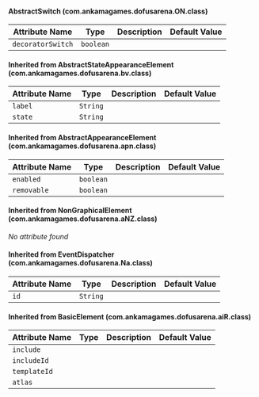 #### AbstractSwitch (com.ankamagames.dofusarena.ON.class)

| Attribute Name | Type | Description | Default Value |
|-----|----|---|---|
|``decoratorSwitch``|``boolean``|        |        |
#### Inherited from AbstractStateAppearanceElement (com.ankamagames.dofusarena.bv.class)

| Attribute Name | Type | Description | Default Value |
|-----|----|---|---|
|``label``|``String``|        |        |
|``state``|``String``|        |        |
#### Inherited from AbstractAppearanceElement (com.ankamagames.dofusarena.apn.class)

| Attribute Name | Type | Description | Default Value |
|-----|----|---|---|
|``enabled``|``boolean``|        |        |
|``removable``|``boolean``|        |        |
#### Inherited from NonGraphicalElement (com.ankamagames.dofusarena.aNZ.class)

*No attribute found*
#### Inherited from EventDispatcher (com.ankamagames.dofusarena.Na.class)

| Attribute Name | Type | Description | Default Value |
|-----|----|---|---|
|``id``|``String``|        |        |
#### Inherited from BasicElement (com.ankamagames.dofusarena.aiR.class)

| Attribute Name | Type | Description | Default Value |
|-----|----|---|---|
|``include``||        |        |# 0
|``includeId``||        |        |# 0
|``templateId``||        |        |# 0
|``atlas``||        |        |# 0
